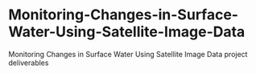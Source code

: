 # Monitoring-Changes-in-Surface-Water-Using-Satellite-Image-Data
Monitoring Changes in Surface Water Using Satellite Image Data project deliverables

